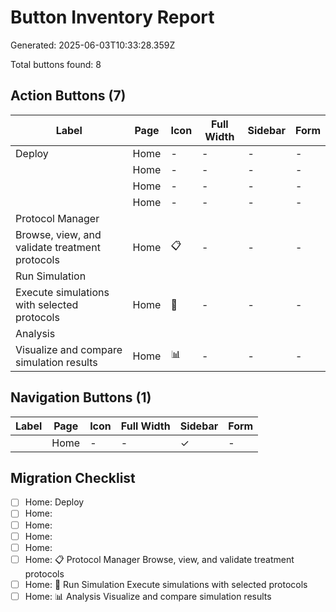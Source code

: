 # Button Inventory Report

Generated: 2025-06-03T10:33:28.359Z

Total buttons found: 8

## Action Buttons (7)

| Label | Page | Icon | Full Width | Sidebar | Form |
|-------|------|------|------------|---------|------|
| Deploy | Home | - | - | - | - |
|  | Home | - | - | - | - |
|  | Home | - | - | - | - |
|  | Home | - | - | - | - |
| Protocol Manager
Browse, view, and validate treatment protocols | Home | 📋 | - | - | - |
| Run Simulation
Execute simulations with selected protocols | Home | 🚀 | - | - | - |
| Analysis
Visualize and compare simulation results | Home | 📊 | - | - | - |

## Navigation Buttons (1)

| Label | Page | Icon | Full Width | Sidebar | Form |
|-------|------|------|------------|---------|------|
|  | Home | - | - | ✓ | - |

## Migration Checklist

- [ ] Home:  Deploy
- [ ] Home:  
- [ ] Home:  
- [ ] Home:  
- [ ] Home:  
- [ ] Home: 📋 Protocol Manager
Browse, view, and validate treatment protocols
- [ ] Home: 🚀 Run Simulation
Execute simulations with selected protocols
- [ ] Home: 📊 Analysis
Visualize and compare simulation results
